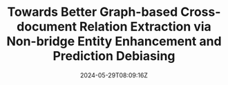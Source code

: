 ---
title: "Towards Better Graph-based Cross-document Relation Extraction via Non-bridge Entity Enhancement and Prediction Debiasing"
authors:
- Hao Yue
- Shaopeng Lai
- Chengyi Yang
- Liang Zhang
- Junfeng Yao
- Jinsong Su
author_notes:
- 
- 
- 
- 
- 
- "通讯作者"
date: "2024-05-29T08:09:16Z"
publishDate: "2025-05-29T08:09:16Z"
publication_types: [信息抽取]
publication: "**In Proc. of ACL 2024 findings.**"
---